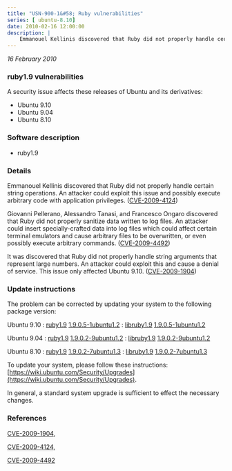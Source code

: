 ```yaml
---
title: "USN-900-1&#58; Ruby vulnerabilities"
series: [ ubuntu-8.10]
date: 2010-02-16 12:00:00
description: |
    Emmanouel Kellinis discovered that Ruby did not properly handle certain string operations. An attacker could exploit this issue and possibly execute arbitrary code with application privileges. ([CVE-2009-4124](http://people.ubuntu.com/~ubuntu-security/cve/CVE-2009-4124))
--- 
```

 
 

*16 February 2010*

### ruby1.9 vulnerabilities

A security issue affects these releases of Ubuntu and its derivatives:

* Ubuntu 9.10
* Ubuntu 9.04
* Ubuntu 8.10

### Software description

* ruby1.9 

### Details

Emmanouel Kellinis discovered that Ruby did not properly handle certain string operations. An attacker could exploit this issue and possibly execute arbitrary code with application privileges. ([CVE-2009-4124](http://people.ubuntu.com/~ubuntu-security/cve/CVE-2009-4124))

Giovanni Pellerano, Alessandro Tanasi, and Francesco Ongaro discovered that Ruby did not properly sanitize data written to log files. An attacker could insert specially-crafted data into log files which could affect certain terminal emulators and cause arbitrary files to be overwritten, or even possibly execute arbitrary commands. ([CVE-2009-4492](http://people.ubuntu.com/~ubuntu-security/cve/CVE-2009-4492))

It was discovered that Ruby did not properly handle string arguments that represent large numbers. An attacker could exploit this and cause a denial of service. This issue only affected Ubuntu 9.10. ([CVE-2009-1904](http://people.ubuntu.com/~ubuntu-security/cve/CVE-2009-1904)) 

### Update instructions

The problem can be corrected by updating your system to the following package version:

Ubuntu 9.10
 : [ruby1.9](https://launchpad.net/ubuntu/+source/ruby1.9) <span> [1.9.0.5-1ubuntu1.2](https://launchpad.net/ubuntu/+source/ruby1.9/1.9.0.5-1ubuntu1.2) </span> 
 : [libruby1.9](https://launchpad.net/ubuntu/+source/ruby1.9) <span> [1.9.0.5-1ubuntu1.2](https://launchpad.net/ubuntu/+source/ruby1.9/1.9.0.5-1ubuntu1.2) </span> 

Ubuntu 9.04
 : [ruby1.9](https://launchpad.net/ubuntu/+source/ruby1.9) <span> [1.9.0.2-9ubuntu1.2](https://launchpad.net/ubuntu/+source/ruby1.9/1.9.0.2-9ubuntu1.2) </span> 
 : [libruby1.9](https://launchpad.net/ubuntu/+source/ruby1.9) <span> [1.9.0.2-9ubuntu1.2](https://launchpad.net/ubuntu/+source/ruby1.9/1.9.0.2-9ubuntu1.2) </span> 

Ubuntu 8.10
 : [ruby1.9](https://launchpad.net/ubuntu/+source/ruby1.9) <span> [1.9.0.2-7ubuntu1.3](https://launchpad.net/ubuntu/+source/ruby1.9/1.9.0.2-7ubuntu1.3) </span> 
 : [libruby1.9](https://launchpad.net/ubuntu/+source/ruby1.9) <span> [1.9.0.2-7ubuntu1.3](https://launchpad.net/ubuntu/+source/ruby1.9/1.9.0.2-7ubuntu1.3) </span> 

To update your system, please follow these instructions: [https://wiki.ubuntu.com/Security/Upgrades](https://wiki.ubuntu.com/Security/Upgrades).

In general, a standard system upgrade is sufficient to effect the necessary changes. 

### References

 
 [CVE-2009-1904](http://people.ubuntu.com/~ubuntu-security/cve/CVE-2009-1904), 

 [CVE-2009-4124](http://people.ubuntu.com/~ubuntu-security/cve/CVE-2009-4124), 

 [CVE-2009-4492](http://people.ubuntu.com/~ubuntu-security/cve/CVE-2009-4492)
 

